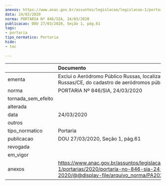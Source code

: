 ```yaml
---
anexos: https://www.anac.gov.br/assuntos/legislacao/legislacao-1/portarias/2020/portaria-no-846-sia-24-03-2020/@@display-file/arquivo_norma/PA2020-0846.pdf
data: 24/03/2020
norma: PORTARIA Nº 846/SIA, 24/03/2020
publicacao: DOU 27/03/2020, Seção 1, pág.61
tags:
- portaria
tipo_normatico: Portaria
hide: 
- toc 
 
---
```


|                    | Documento                                                                                                                                           |
|:-------------------|:----------------------------------------------------------------------------------------------------------------------------------------------------|
| ementa             | Exclui o Aeródromo Público Russas, localizado em Russas/CE, do cadastro de aeródromos públicos.                                                     |
| norma              | PORTARIA Nº 846/SIA, 24/03/2020                                                                                                                     |
| tornada_sem_efeito |                                                                                                                                                     |
| alterada           |                                                                                                                                                     |
| data               | 24/03/2020                                                                                                                                          |
| outros             |                                                                                                                                                     |
| tipo_normatico     | Portaria                                                                                                                                            |
| publicacao         | DOU 27/03/2020, Seção 1, pág.61                                                                                                                     |
| revogada           |                                                                                                                                                     |
| em_vigor           |                                                                                                                                                     |
| anexos             | https://www.anac.gov.br/assuntos/legislacao/legislacao-1/portarias/2020/portaria-no-846-sia-24-03-2020/@@display-file/arquivo_norma/PA2020-0846.pdf |